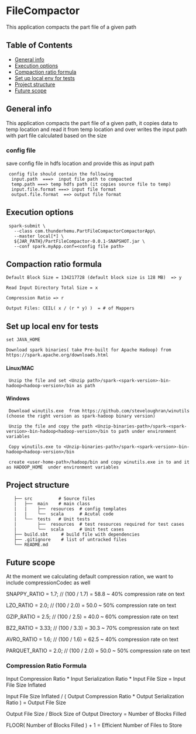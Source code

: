 # FileCompactor
  This application compacts the part file of a given path

## Table of Contents
* [General info](#general-info)
* [Execution options](#execution-options)
* [Compaction ratio formula](#compaction-ratio-formula)
* [Set up local env for tests](#set-up-local-env-for-tests)
* [Project structure](#project-structure)
* [Future scope](#future-scope)

## General info
   This application compacts the part file of a given path, it copies data to temp location 
   and read it from temp location and over writes the input path with part file calculated based on the size 

### config file 
    
   save config file in hdfs location and provide this as input path     
        
     config file should contain the following
      input.path  ===>  input file path to compacted
      temp.path ===> temp hdfs path (it copies source file to temp)
      input.file.format ===> input file format
      output.file.format  ==> output file format
      
## Execution options
     spark-submit \
       --class com.thunderhemu.PartFileCompactorCompactorApp\
       --master local[*] \
       ${JAR_PATH}/PartFileCompactor-0.0.1-SNAPSHOT.jar \
       --conf spark.myApp.conf=<config file path>
      

## Compaction ratio formula

    Default Block Size = 134217728 (default block size is 128 MB)  => y
  
    Read Input Directory Total Size = x
  
    Compression Ratio => r
  
    Output Files: CEIL( x / (r * y) )  = # of Mappers

## Set up local env for tests

    set JAVA_HOME
  
    Download spark binaries( take Pre-built for Apache Hadoop) from https://spark.apache.org/downloads.html
 
   #### Linux/MAC
  
     Unzip the file and set <Unzip path>/spark-<spark-version>-bin-hadoop<hadoop-version>/bin as path 
   
   #### Windows
     Download winutils.exe  from https://github.com/steveloughran/winutils (choose the right version as spark-hadoop binary version)
   
     Unzip the file and copy the path <Unzip-binaries-path>/spark-<spark-version>-bin-hadoop<hadoop-version>/bin to path under environment variables
   
     Copy winutils.exe to <Unzip-binaries-path>/spark-<spark-version>-bin-hadoop<hadoop-version>/bin
   
     create <user-home-path>/hadoop/bin and copy winutils.exe in to and it as HADOOP_HOME  under environment variables
   
## Project structure 

       ├── src          # Source files
       |   ├──  main    # main class
       |   |    ├──  resources  # config templates 
       |   |    └──  scala      # Acutal code
       |   └──  tests   # Unit tests
       |        ├──  resources  # test resources required for test cases
       |        └──  scala      # Unit test cases
       ├── build.sbt     # build file with dependencies
       ├── .gitignore    # list of untracked files
       └── README.md
  
## Future scope

  At the moment we calculating default compression ration, we want to include compressionCodec as well
  
  SNAPPY_RATIO = 1.7;     // (100 / 1.7) = 58.8 ~ 40% compression rate on text
  
  LZO_RATIO = 2.0;        // (100 / 2.0) = 50.0 ~ 50% compression rate on text
  
  GZIP_RATIO = 2.5;       // (100 / 2.5) = 40.0 ~ 60% compression rate on text
  
  BZ2_RATIO = 3.33;       // (100 / 3.3) = 30.3 ~ 70% compression rate on text
  
  AVRO_RATIO = 1.6;       // (100 / 1.6) = 62.5 ~ 40% compression rate on text
  
  PARQUET_RATIO = 2.0;    // (100 / 2.0) = 50.0 ~ 50% compression rate on text
 
   ### Compression Ratio Formula
  
  Input Compression Ratio * Input Serialization Ratio * Input File Size = Input File Size Inflated
  
  Input File Size Inflated / ( Output Compression Ratio * Output Serialization Ratio ) = Output File Size
  
  Output File Size / Block Size of Output Directory = Number of Blocks Filled
  
  FLOOR( Number of Blocks Filled ) + 1 = Efficient Number of Files to Store